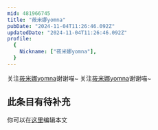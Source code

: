 ```yaml
---
mid: 481966745
title: "莜米娜yomna"
pubDate: "2024-11-04T11:26:46.092Z"
updatedDate: "2024-11-04T11:26:46.092Z"
profile:
  {
    Nickname: ["莜米娜yomna"],
  }
---
```


关注[莜米娜yomna](https://space.bilibili.com/481966745)谢谢喵~ 关注[莜米娜yomna](https://space.bilibili.com/481966745)谢谢喵~

## 此条目有待补充
你可以在[这里](https://github.com/Yuhanawa/VTuber.ICU-Content/edit/master/v/莜米娜yomna/index.md)编辑本文
